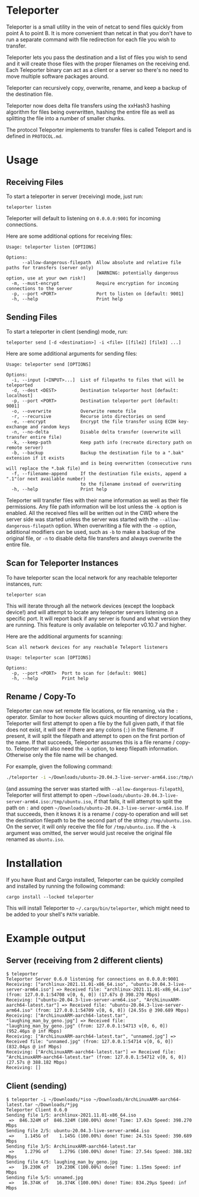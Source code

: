 # Teleporter

Teleporter is a small utility in the vein of netcat to send files quickly from point A to point B. It is more convenient than netcat in that you don't have to run a separate command with file redirection for each file you wish to transfer.

Teleporter lets you pass the destination and a list of files you wish to send and it will create those files with the proper filenames on the receiving end. Each Teleporter binary can act as a client or a server so there's no need to move multiple software packages around.

Teleporter can recursively copy, overwrite, rename, and keep a backup of the destination file.

Teleporter now does delta file transfers using the xxHash3 hashing algorithm for files being overwritten, hashing the entire file as well as splitting the file into a number of smaller chunks.

The protocol Teleporter implements to transfer files is called Teleport and is defined in ``PROTOCOL.md``.

# Usage

## Receiving Files

To start a teleporter in server (receiving) mode, just run:
```
teleporter listen
```
Teleporter will default to listening on `0.0.0.0:9001` for incoming connections.

Here are some additional options for receiving files:
```
Usage: teleporter listen [OPTIONS]

Options:
      --allow-dangerous-filepath  Allow absolute and relative file paths for transfers (server only)
                                  [WARNING: potentially dangerous option, use at your own risk!]
  -m, --must-encrypt              Require encryption for incoming connections to the server
  -p, --port <PORT>               Port to listen on [default: 9001]
  -h, --help                      Print help
```

## Sending Files

To start a teleporter in client (sending) mode, run:
```
teleporter send [-d <destination>] -i <file> [[file2] [file3] ...]
```

Here are some additional arguments for sending files:
```
Usage: teleporter send [OPTIONS]

Options:
  -i, --input [<INPUT>...]  List of filepaths to files that will be teleported
  -d, --dest <DEST>         Destination teleporter host [default: localhost]
  -p, --port <PORT>         Destination teleporter port [default: 9001]
  -o, --overwrite           Overwrite remote file
  -r, --recursive           Recurse into directories on send
  -e, --encrypt             Encrypt the file transfer using ECDH key-exchange and random keys
  -n, --no-delta            Disable delta transfer (overwrite will transfer entire file)
  -k, --keep-path           Keep path info (recreate directory path on remote server)
  -b, --backup              Backup the destination file to a ".bak" extension if it exists 
                            and is being overwritten (consecutive runs will replace the *.bak file)
  -f, --filename-append     If the destination file exists, append a ".1"(or next available number)
                            to the filename instead of overwriting
  -h, --help                Print help
```

Teleporter will transfer files with their name information as well as their file permissions. Any file path information will be lost unless the `-k` option is enabled. All the received files will be written out in the CWD where the server side was started unless the server was started with the `--allow-dangerous-filepath` option. When overwriting a file with the `-o` option, additional modifiers can be used, such as `-b` to make a backup of the original file, or `-n` to disable delta file transfers and always overwrite the entire file. 

## Scan for Teleporter Instances

To have teleporter scan the local network for any reachable teleporter instances, run:

```
teleporter scan
```
This will iterate through all the network devices (except the loopback device!) and will attempt to locate any teleporter servers listening on a specific port. It will report back if any server is found and what version they are running. This feature is only available on teleporter v0.10.7 and higher.

Here are the additional arguments for scanning:
```
Scan all network devices for any reachable Teleport listeners

Usage: teleporter scan [OPTIONS]

Options:
  -p, --port <PORT>  Port to scan for [default: 9001]
  -h, --help         Print help
```

## Rename / Copy-To

Teleporter can now set remote file locations, or file renaming, via the `:` operator. Similar to how `Docker` allows quick mounting of directory locations, Teleporter will first attempt to open a file by the full given path, if that file does not exist, it will see if there are any colons (`:`) in the filename. If present, it will split the filepath and attempt to open on the first portion of the name. If that succeeds, Teleporter assumes this is a file rename / copy-to. Teleporter will also need the `-k` option, to keep filepath information. Otherwise only the file name will be changed.

For example, given the following command:
```bash
./teleporter -i ~/Downloads/ubuntu-20.04.3-live-server-arm64.iso:/tmp/ubuntu.iso -k
```
(and assuming the server was started with `--allow-dangerous-filepath`), Teleporter will first attempt to open `~/Downloads/ubuntu-20.04.3-live-server-arm64.iso:/tmp/ubuntu.iso`, if that fails, it will attempt to split the path on `:` and open `~/Downloads/ubuntu-20.04.3-live-server-arm64.iso`. If that succeeds, then it knows it is a rename / copy-to operation and will set the destination filepath to be the second part of the string: `/tmp/ubuntu.iso`. On the server, it will only receive the file for `/tmp/ubuntu.iso`. If the `-k` argument was omitted, the server would just receive the original file renamed as `ubuntu.iso`.

# Installation

If you have Rust and Cargo installed, Teleporter can be quickly compiled and installed by running the following command:
```
cargo install --locked teleporter
```
This will install Teleporter to `~/.cargo/bin/teleporter`, which might need to be added to your shell's `PATH` variable.

# Example output

## Server (receiving from 2 different clients)

```
$ teleporter
Teleporter Server 0.6.0 listening for connections on 0.0.0.0:9001
Receiving: ["archlinux-2021.11.01-x86_64.iso", "ubuntu-20.04.3-live-server-arm64.iso"] => Received file: "archlinux-2021.11.01-x86_64.iso" (from: 127.0.0.1:54708 v[0, 6, 0]) (17.67s @ 398.270 Mbps)
Receiving: ["ubuntu-20.04.3-live-server-arm64.iso", "ArchLinuxARM-aarch64-latest.tar"] => Received file: "ubuntu-20.04.3-live-server-arm64.iso" (from: 127.0.0.1:54709 v[0, 6, 0]) (24.55s @ 390.689 Mbps)
Receiving: ["ArchLinuxARM-aarch64-latest.tar", "laughing_man_by_geno.jpg"] => Received file: "laughing_man_by_geno.jpg" (from: 127.0.0.1:54713 v[0, 6, 0]) (952.46µs @ inf Mbps)
Receiving: ["ArchLinuxARM-aarch64-latest.tar", "unnamed.jpg"] => Received file: "unnamed.jpg" (from: 127.0.0.1:54714 v[0, 6, 0]) (832.04µs @ inf Mbps)
Receiving: ["ArchLinuxARM-aarch64-latest.tar"] => Received file: "ArchLinuxARM-aarch64-latest.tar" (from: 127.0.0.1:54712 v[0, 6, 0]) (27.57s @ 388.182 Mbps)
Receiving: []
```

## Client (sending)

```
$ teleporter -i ~/Downloads/*iso ~/Downloads/ArchLinuxARM-aarch64-latest.tar ~/Downloads/*jpg
Teleporter Client 0.6.0
Sending file 1/5: archlinux-2021.11.01-x86_64.iso
 =>  846.324M of  846.324M (100.00%) done! Time: 17.63s Speed: 398.270 Mbps
Sending file 2/5: ubuntu-20.04.3-live-server-arm64.iso
 =>    1.145G of    1.145G (100.00%) done! Time: 24.51s Speed: 390.689 Mbps
Sending file 3/5: ArchLinuxARM-aarch64-latest.tar
 =>    1.279G of    1.279G (100.00%) done! Time: 27.54s Speed: 388.182 Mbps
Sending file 4/5: laughing_man_by_geno.jpg
 =>   19.230K of   19.230K (100.00%) done! Time: 1.15ms Speed: inf Mbps
Sending file 5/5: unnamed.jpg
 =>   16.374K of   16.374K (100.00%) done! Time: 834.29µs Speed: inf Mbps
```
